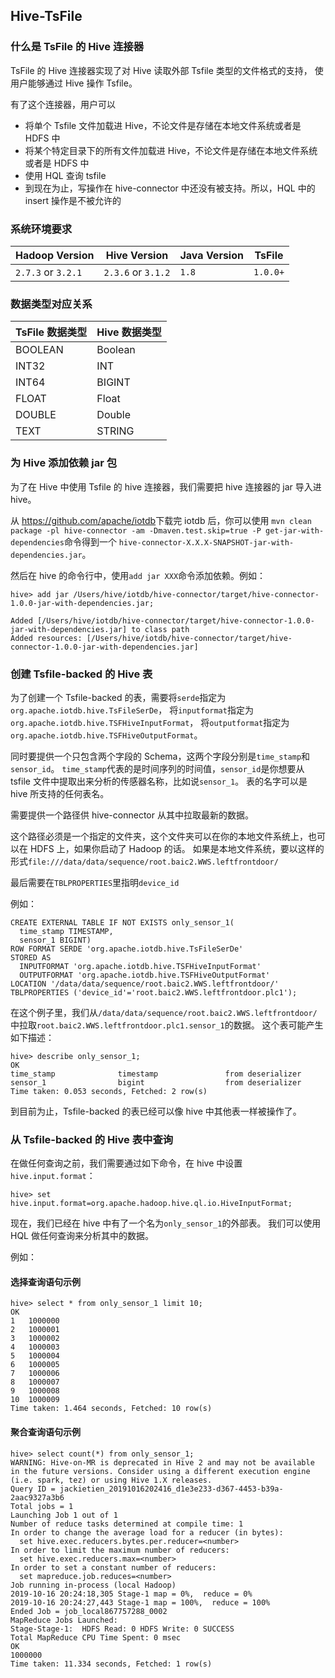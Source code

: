 <!--

    Licensed to the Apache Software Foundation (ASF) under one
    or more contributor license agreements.  See the NOTICE file
    distributed with this work for additional information
    regarding copyright ownership.  The ASF licenses this file
    to you under the Apache License, Version 2.0 (the
    "License"); you may not use this file except in compliance
    with the License.  You may obtain a copy of the License at
    
        http://www.apache.org/licenses/LICENSE-2.0
    
    Unless required by applicable law or agreed to in writing,
    software distributed under the License is distributed on an
    "AS IS" BASIS, WITHOUT WARRANTIES OR CONDITIONS OF ANY
    KIND, either express or implied.  See the License for the
    specific language governing permissions and limitations
    under the License.

-->

## Hive-TsFile

### 什么是 TsFile 的 Hive 连接器

TsFile 的 Hive 连接器实现了对 Hive 读取外部 Tsfile 类型的文件格式的支持，
使用户能够通过 Hive 操作 Tsfile。

有了这个连接器，用户可以
* 将单个 Tsfile 文件加载进 Hive，不论文件是存储在本地文件系统或者是 HDFS 中
* 将某个特定目录下的所有文件加载进 Hive，不论文件是存储在本地文件系统或者是 HDFS 中
* 使用 HQL 查询 tsfile
* 到现在为止，写操作在 hive-connector 中还没有被支持。所以，HQL 中的 insert 操作是不被允许的

### 系统环境要求

|Hadoop Version |Hive Version | Java Version | TsFile |
|-------------  |------------ | ------------ |------------ |
| `2.7.3` or `3.2.1`       |    `2.3.6` or `3.1.2`  | `1.8`        | `1.0.0+`|

### 数据类型对应关系

| TsFile 数据类型   | Hive 数据类型 |
| ---------------- | --------------- |
| BOOLEAN          | Boolean         |
| INT32            | INT             |
| INT64       	   | BIGINT          |
| FLOAT       	   | Float           |
| DOUBLE      	   | Double          |
| TEXT      	   | STRING          |

### 为 Hive 添加依赖 jar 包

为了在 Hive 中使用 Tsfile 的 hive 连接器，我们需要把 hive 连接器的 jar 导入进 hive。

从 <https://github.com/apache/iotdb>下载完 iotdb 后，你可以使用 `mvn clean package -pl hive-connector -am -Dmaven.test.skip=true -P get-jar-with-dependencies`命令得到一个 `hive-connector-X.X.X-SNAPSHOT-jar-with-dependencies.jar`。

然后在 hive 的命令行中，使用`add jar XXX`命令添加依赖。例如：

```shell
hive> add jar /Users/hive/iotdb/hive-connector/target/hive-connector-1.0.0-jar-with-dependencies.jar;

Added [/Users/hive/iotdb/hive-connector/target/hive-connector-1.0.0-jar-with-dependencies.jar] to class path
Added resources: [/Users/hive/iotdb/hive-connector/target/hive-connector-1.0.0-jar-with-dependencies.jar]
```

### 创建 Tsfile-backed 的 Hive 表

为了创建一个 Tsfile-backed 的表，需要将`serde`指定为`org.apache.iotdb.hive.TsFileSerDe`，
将`inputformat`指定为`org.apache.iotdb.hive.TSFHiveInputFormat`，
将`outputformat`指定为`org.apache.iotdb.hive.TSFHiveOutputFormat`。

同时要提供一个只包含两个字段的 Schema，这两个字段分别是`time_stamp`和`sensor_id`。
`time_stamp`代表的是时间序列的时间值，`sensor_id`是你想要从 tsfile 文件中提取出来分析的传感器名称，比如说`sensor_1`。
表的名字可以是 hive 所支持的任何表名。

需要提供一个路径供 hive-connector 从其中拉取最新的数据。

这个路径必须是一个指定的文件夹，这个文件夹可以在你的本地文件系统上，也可以在 HDFS 上，如果你启动了 Hadoop 的话。
如果是本地文件系统，要以这样的形式`file:///data/data/sequence/root.baic2.WWS.leftfrontdoor/`

最后需要在`TBLPROPERTIES`里指明`device_id`

例如：

```
CREATE EXTERNAL TABLE IF NOT EXISTS only_sensor_1(
  time_stamp TIMESTAMP,
  sensor_1 BIGINT)
ROW FORMAT SERDE 'org.apache.iotdb.hive.TsFileSerDe'
STORED AS
  INPUTFORMAT 'org.apache.iotdb.hive.TSFHiveInputFormat'
  OUTPUTFORMAT 'org.apache.iotdb.hive.TSFHiveOutputFormat'
LOCATION '/data/data/sequence/root.baic2.WWS.leftfrontdoor/'
TBLPROPERTIES ('device_id'='root.baic2.WWS.leftfrontdoor.plc1');
```

在这个例子里，我们从`/data/data/sequence/root.baic2.WWS.leftfrontdoor/`中拉取`root.baic2.WWS.leftfrontdoor.plc1.sensor_1`的数据。
这个表可能产生如下描述：

```
hive> describe only_sensor_1;
OK
time_stamp          	timestamp              	from deserializer
sensor_1            	bigint              	from deserializer
Time taken: 0.053 seconds, Fetched: 2 row(s)
```

到目前为止，Tsfile-backed 的表已经可以像 hive 中其他表一样被操作了。

### 从 Tsfile-backed 的 Hive 表中查询

在做任何查询之前，我们需要通过如下命令，在 hive 中设置`hive.input.format`：

```
hive> set hive.input.format=org.apache.hadoop.hive.ql.io.HiveInputFormat;
```

现在，我们已经在 hive 中有了一个名为`only_sensor_1`的外部表。
我们可以使用 HQL 做任何查询来分析其中的数据。

例如：

#### 选择查询语句示例

```
hive> select * from only_sensor_1 limit 10;
OK
1	1000000
2	1000001
3	1000002
4	1000003
5	1000004
6	1000005
7	1000006
8	1000007
9	1000008
10	1000009
Time taken: 1.464 seconds, Fetched: 10 row(s)
```

#### 聚合查询语句示例

```
hive> select count(*) from only_sensor_1;
WARNING: Hive-on-MR is deprecated in Hive 2 and may not be available in the future versions. Consider using a different execution engine (i.e. spark, tez) or using Hive 1.X releases.
Query ID = jackietien_20191016202416_d1e3e233-d367-4453-b39a-2aac9327a3b6
Total jobs = 1
Launching Job 1 out of 1
Number of reduce tasks determined at compile time: 1
In order to change the average load for a reducer (in bytes):
  set hive.exec.reducers.bytes.per.reducer=<number>
In order to limit the maximum number of reducers:
  set hive.exec.reducers.max=<number>
In order to set a constant number of reducers:
  set mapreduce.job.reduces=<number>
Job running in-process (local Hadoop)
2019-10-16 20:24:18,305 Stage-1 map = 0%,  reduce = 0%
2019-10-16 20:24:27,443 Stage-1 map = 100%,  reduce = 100%
Ended Job = job_local867757288_0002
MapReduce Jobs Launched:
Stage-Stage-1:  HDFS Read: 0 HDFS Write: 0 SUCCESS
Total MapReduce CPU Time Spent: 0 msec
OK
1000000
Time taken: 11.334 seconds, Fetched: 1 row(s)
```
